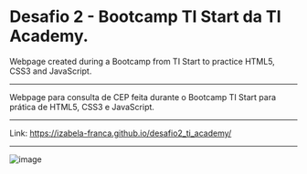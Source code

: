 # Desafio 2 - Bootcamp TI Start da TI Academy.
Webpage created during a Bootcamp from TI Start to practice HTML5, CSS3 and JavaScript.

_____________________________________________________________________________

Webpage para consulta de CEP feita durante o Bootcamp TI Start para prática de HTML5, CSS3 e JavaScript.

_____________________________________________________________________________

Link: https://izabela-franca.github.io/desafio2_ti_academy/

_____________________________________________________________________________


![image](https://user-images.githubusercontent.com/101933646/178118408-5953c35c-8dca-4142-9bd2-6d012aa741d3.png)

